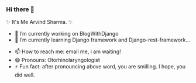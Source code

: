 ### Hi there 👋

 ✨ It's Me Arvind Sharma. ✨ 


- 🔭 I’m currently working on BlogWithDjango
- 🌱 I’m currently learning Django framework and Django-rest-framework...
<!---- 👯 I’m looking to collaborate on 
- 🤔 I’m looking for help with 
- 💬 Ask me about --->
- 📫 How to reach me: email me, i am waiting!
- 😄 Pronouns: Otorhinolaryngologist
- ⚡ Fun fact: after pronouncing above word, you are smilling. I hope, you did well.

